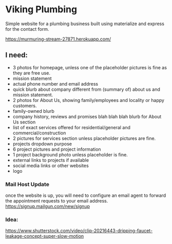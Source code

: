 # Viking Plumbing
Simple website for a plumbing business built using materialize and express for the contact form. 

https://murmuring-stream-27871.herokuapp.com/

## I need:

* 3 photos for homepage, unless one of the placeholder pictures is fine as they are free use. 
* mission statement
* actual phone number and email address
* quick blurb about company different from (summary of) about us and mission statement. 
* 2 photos for About Us, showing family/employees and locality or happy customers. 
* family-owned blurb
* company history, reviews and promises blah blah blah blurb for About Us section
* list of exact services offered for residential/general and commercial/construction
* 2 pictures for services section unless placeholder pictures are fine.
* projects dropdown purpose
* 6 project pictures and project information
* 1 project background photo unless placeholder is fine. 
* external links to projects if available
* social media links or other websites
* logo

### Mail Host Update 
once the website is up, you will need to configure an email agent to forward the appointment requests to your email address. 
https://signup.mailgun.com/new/signup

### Idea:
https://www.shutterstock.com/video/clip-20216443-dripping-faucet-leakage-concept-super-slow-motion
